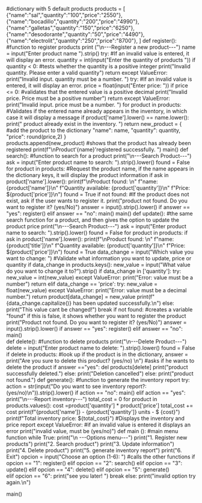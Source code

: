 #dictionary with 5 default products
products = [
    {"name":"sal","quantity":"100","price":"2550"},
    {"name":"bocadillo","quantity":"200","price":"4990"},
    {"name":"galletas","quantity":"150","price":"6250"},
    {"name":"desodorante","quantity":"50","price":"4490"},
    {"name":"electrolit","quantity":"250","price":"8700"},
]
def register(): #function to register products
  print ("\n---Register a new product---")
  name = input("Enter product name ").strip()
  try: #If an invalid value is entered, it will display an error.
     quantity = int(input("Enter the quantity of products "))
     if quantity < 0: #tests whether the quantity is a positive integer
        print("Invalid quantity. Please enter a valid quantity")
        return
  except ValueError:
     print("Invalid input. quantity must be a number. ")
  try: #If an invalid value is entered, it will display an error.
     price = float(input("Enter price: "))
     if price <= 0:  #validates that the entered value is a positive decimal
        print("Invalid price. Price must be a positive number")
        return
  except ValueError:
     print("Invalid input. price must be a number. ")
  for product in products: #Validates if the entered name already appears in the inventory, in which case it will display a message
      if product['name'].lower() == name.lower():
          print(" product already exist in the inventory. ")
          return
  new_product = { #add the product to the dictionary
      "name": name,
      "quantity": quantity,
      "price": round(price,2)
  }    
  products.append(new_product) #shows that the product has already been registered
  print(f"\nProduct'{name}'registered successfully. ")
  main()
def search(): #function to search for a product
   print("\n---Search Product---")
   ask = input("Enter product name to search: ").strip().lower()
   found = False
   for product in products: #Request the product name, if the name appears in the dictionary keys, it will display the product information
      if ask in product['name'].lower():
         print(f"\nProduct found: \n"
               f"name: {product['name']}\n"
               f"Quantity available: {product['quantity']}\n"
               f"Price: ${product['price']}\n")
         found = True
   if not found: #If the product does not exist, ask if the user wants to register it.
      print("product not found. Do you want to register it? (yes/No)")
      answer = input().strip().lower()
      if answer == "yes":
         register()
      elif answer == "no":
         main()
   main()
def update(): #the same search function for a product, and then gives the option to update the product price
   print("\n---Search Product---")
   ask = input("Enter product name to search: ").strip().lower()
   found = False
   for product in products:
      if ask in product['name'].lower():
         print(f"\nProduct found: \n"
               f"name: {product['title']}\n"
               f"Quantity available: {product['quantity']}\n"
               f"Price: ${product['price']}\n")
         found = True
         data_change = input("Which value you want to change: ") #Validate what information you want to update, price or quantity
         if data_change in products.keys():
            new_value = input("What value do you want to change it to?").strip()
            if data_change in ['quantity']:
               try:
                  new_value = int(new_value)
               except ValueError:
                  print("Error: value must be a number")
                  return
            elif data_change == 'price':
               try:
                  new_value = float(new_value)
               except ValueError:
                  print("Error: value must be a decimal number.")
                  return
            product[data_change] = new_value
            print(f"{data_change.capitalize()} has been updated successfully.\n")
         else:
            print("This value cant be changed!")
         break
   if not found: #creates a variable "found" if this is false, it shows whether you want to register the product
      print("Product not found. Do you want to register it? (yes/No)")
      answer = input().strip().lower()
      if answer == "yes":
         register()
      elif answer == "no":
         main()        
def delete(): #function to delete products
   print("\n---Delete Product---")
   delete = input("Enter product name to delete: ").strip().lower()
   found = False
   if delete in products: #look up if the product is in the dictionary,
      answer = print("Are you sure to delete this product? (yes/no) \n") #asks if he wants to delete the product
      if answer =="yes":
         del products[delete]
         print("product successfully deleted.")
      else:
         print("Deletion cancelled")
   else:
      print("product not found.")
def generate(): #function to generate the inventory report
   try:
     action = str(input("Do you want to see inventory report?: (yes/no)\n")).strip().lower()
     if action == "no":
        main()
     elif action == "yes":
        print("\n---Report inventory---")
        total_cost = 0
        for product in products.values():
           cost =product['quantity'] * product['price']
           total_cost += cost
           print(f"{product['name']} - {product['quantity']} units - $ {cost}")
        print(f"Total inventory price: ${total_cost}") #Displays the inventory and price report
   except ValueError: #if an invalid value is entered it displays an error
     print("invalid value, must be (yes/no)") 
def main (): #main menu function
    while True:
        print("\n ---Options menu---")
        print("1. Register new products")
        print("2. Search product")
        print("3. Update information")
        print("4. Delete product")
        print("5. generate inventory report")
        print("6. Exit")
        opcion = input("Choose an option (1-6): ")
    #calls the other functions
        if opcion == "1":
            register()
        elif opcion == "2":
            search()
        elif opcion == "3":
            update()
        elif opcion == "4":
            delete()
        elif opcion == "5":
            generate()    
        elif opcion == "6":
            print("see you later! ")
        break
    else:
        print("invalid option try again.\n")

main()
